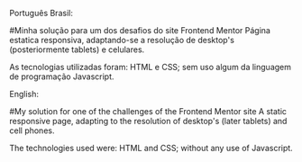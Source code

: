 Português Brasil:

#Minha solução para um dos desafios do site Frontend Mentor
Página estatica responsiva, adaptando-se a resolução de desktop's (posteriormente tablets) e celulares.

As tecnologias utilizadas foram: HTML e CSS; sem uso algum da linguagem de programação Javascript.

English:

#My solution for one of the challenges of the Frontend Mentor site
A static responsive page, adapting to the resolution of desktop's (later tablets) and cell phones.

The technologies used were: HTML and CSS; without any use of Javascript.
